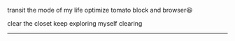 transit the mode of my life
optimize tomato block and browser😆

clear the closet
keep exploring myself
clearing
**********
